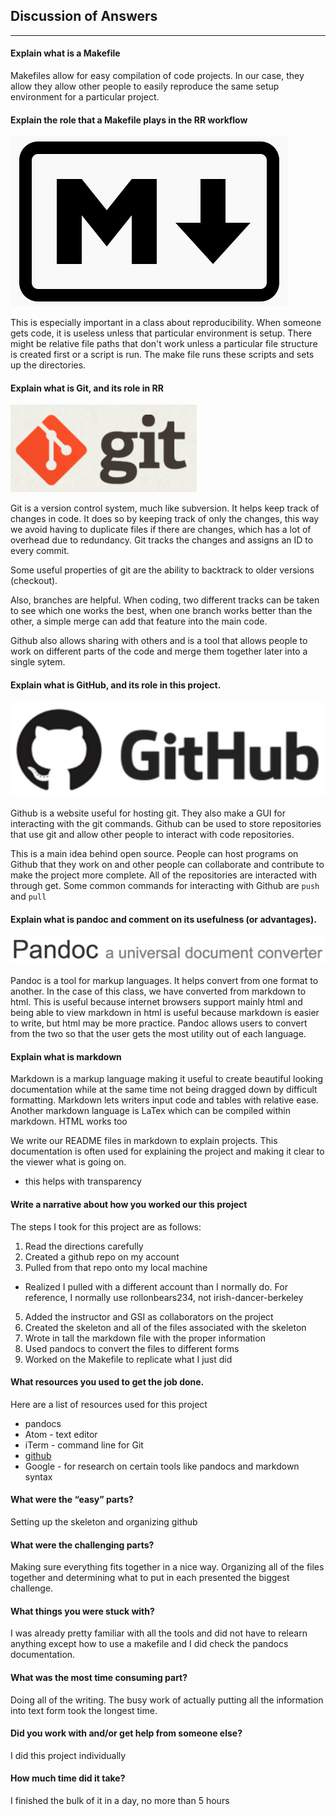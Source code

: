 ## Discussion of Answers
---

#### Explain what is a Makefile

Makefiles allow for easy compilation of code projects. In our case, they allow they allow other people to easily reproduce the same setup environment for a particular project.

#### Explain the role that a Makefile plays in the RR workflow
![markdownLogo](https://raw.githubusercontent.com/rollonbears234/stats159_fall2016-project1/master/images/markdown-logo.png)

 This is especially important in a class about reproducibility. When someone gets code, it is useless unless that particular environment is setup. There might be relative file paths that don't work unless a particular file structure is created first or a script is run. The make file runs these scripts and sets up the directories.

#### Explain what is Git, and its role in RR

![gitLogo](https://raw.githubusercontent.com/rollonbears234/stats159_fall2016-project1/master/images/git-logo.png)

Git is a version control system, much like subversion. It helps keep track of changes in code. It does so by keeping track of only the changes, this way we avoid having to duplicate files if there are changes, which has a lot of overhead due to redundancy. Git tracks the changes and assigns an ID to every commit.

Some useful properties of git are the ability to backtrack to older versions (checkout).

Also, branches are helpful. When coding, two different tracks can be taken to see which one works the best, when one branch works better than the other, a simple merge can add that feature into the main code.

Github also allows sharing with others and is a tool that allows people to work on different parts of the code and merge them together later into a single sytem. 

#### Explain what is GitHub, and its role in this project.

![githubLogo](https://raw.githubusercontent.com/rollonbears234/stats159_fall2016-project1/master/images/github-logo.png)

Github is a website useful for hosting git. They also make a GUI for interacting with the git commands. Github can be used to store repositories that use git and allow other people to interact with code repositories.

This is a main idea behind open source. People can host programs on Github that they work on and other people can collaborate and contribute to make the project more complete. All of the repositories are interacted with through get.
Some common commands for interacting with Github are `push` and `pull`


#### Explain what is pandoc and comment on its usefulness (or advantages).
![pandocLogo](https://raw.githubusercontent.com/rollonbears234/stats159_fall2016-project1/master/images/pandoc-logo.png)

Pandoc is a tool for markup languages. It helps convert from one format to another. In the case of this class, we have converted from markdown to html. This is useful because internet browsers support mainly html and being able to view markdown in html is useful because markdown is easier to write, but html may be more practice. Pandoc allows users to convert from the two so that the user gets the most utility out of each language.


#### Explain what is markdown

Markdown is a markup language making it useful to create beautiful looking documentation while at the same time not being dragged down by difficult formatting. Markdown lets writers input code and tables with relative ease. Another markdown language is LaTex which can be compiled within markdown. HTML works too

We write our README files in markdown to explain projects. This documentation is often used for explaining the project and making it clear to the viewer what is going on.
* this helps with transparency

#### Write a narrative about how you worked our this project

The steps I took for this project are as follows:
1. Read the directions carefully
2. Created a github repo on my account
3. Pulled from that repo onto my local machine
  * Realized I pulled with a different account than I normally do. For reference, I normally use rollonbears234, not irish-dancer-berkeley
5. Added the instructor and GSI as collaborators on the project
4. Created the skeleton and all of the files associated with the skeleton
5. Wrote in tall the markdown file with the proper information
6. Used pandocs to convert the files to different forms
7. Worked on the Makefile to replicate what I just did


#### What resources you used to get the job done.

Here are a list of resources used for this project
 * pandocs
 * Atom - text editor
 * iTerm - command line for Git
 * [github](https://github.com)
 * Google - for research on certain tools like pandocs and markdown syntax


#### What were the “easy” parts?
Setting up the skeleton and organizing github

#### What were the challenging parts?
Making sure everything fits together in a nice way. Organizing all of the files together and determining what to put in each presented the biggest challenge.

#### What things you were stuck with?
I was already pretty familiar with all the tools and did not have to relearn anything except how to use a makefile and I did check the pandocs documentation.

#### What was the most time consuming part?
Doing all of the writing. The busy work of actually putting all the information into text form took the longest time.

#### Did you work with and/or get help from someone else?
I did this project individually

#### How much time did it take?
I finished the bulk of it in a day, no more than 5 hours

